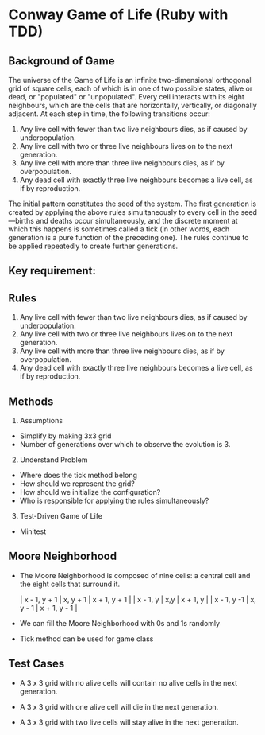 # Conway Game of Life (Ruby with TDD)

## Background of Game 

The universe of the Game of Life is an infinite two-dimensional orthogonal grid of square cells, each of which is in one of two possible states, alive or dead, or "populated" or "unpopulated". Every cell interacts with its eight neighbours, which are the cells that are horizontally, vertically, or diagonally adjacent. At each step in time, the following transitions occur:

1. Any live cell with fewer than two live neighbours dies, as if caused by underpopulation.
2. Any live cell with two or three live neighbours lives on to the next generation.
3. Any live cell with more than three live neighbours dies, as if by overpopulation.
4. Any dead cell with exactly three live neighbours becomes a live cell, as if by reproduction.

The initial pattern constitutes the seed of the system. The first generation is created by applying the above rules simultaneously to every cell in the seed—births and deaths occur simultaneously, and the discrete moment at which this happens is sometimes called a tick (in other words, each generation is a pure function of the preceding one). The rules continue to be applied repeatedly to create further generations.

## Key requirement: 

## Rules 
1. Any live cell with fewer than two live neighbours dies, as if caused by underpopulation.
2. Any live cell with two or three live neighbours lives on to the next generation.
3. Any live cell with more than three live neighbours dies, as if by overpopulation.
4. Any dead cell with exactly three live neighbours becomes a live cell, as if by reproduction.

## Methods
1. Assumptions
- Simplify by making 3x3 grid
- Number of generations over which to observe the evolution is 3.

2. Understand Problem
- Where does the tick method belong
- How should we represent the grid?
- How should we initialize the configuration?
- Who is responsible for applying the rules simultaneously? 

3. Test-Driven Game of Life
- Minitest 

## Moore Neighborhood
- The Moore Neighborhood is composed of nine cells: a central cell and the eight cells that surround it.

  | x - 1, y + 1 | x, y + 1 | x + 1, y + 1 |
  | x - 1,  y    | x,y      | x + 1, y     |
  | x - 1, y -1  | x, y - 1 | x + 1, y - 1 |

- We can fill the Moore Neighborhood with 0s and 1s randomly
- Tick method can be used for game class 

## Test Cases 

- A 3 x 3 grid with no alive cells will contain no alive cells in the next generation.

- A 3 x 3 grid with one alive cell will die in the next generation.

- A 3 x 3 grid with two live cells will stay alive in the next generation.


